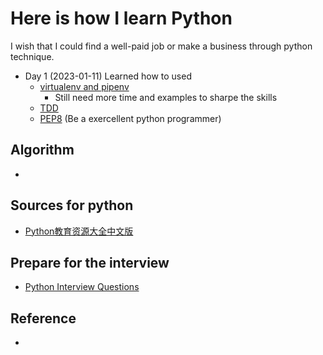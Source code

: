 # Here is how I learn Python
I wish that I could find a well-paid job or make a business through python technique.

- Day 1 (2023-01-11)
Learned how to used 
    - [virtualenv and pipenv](https://docs.python-guide.org/dev/virtualenvs/#installing-pipenv)
        -  Still need more time and examples to sharpe the skills
    - [TDD](./TDD_Python) 
    - [PEP8](https://peps.python.org/pep-0008/#variable-annotations) (Be a exercellent python programmer)



## Algorithm 
- 



## Sources for python
- [Python教育资源大全中文版](https://github.com/wwj718/awesome-python-in-education-zh)


## Prepare for the interview 
- [Python Interview Questions](https://github.com/hantmac/python_interview_question)
## Reference
- 